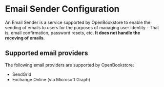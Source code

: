 # Email Sender Configuration

An Email Sender is a service supported by OpenBookstore to enable the sending of emails to users for the purposes of managing user identity - That is, email confirmation, password resets, etc. **It does not handle the receving of emails.**

## Supported email providers

The following email providers are supported by OpenBookstore:

- SendGrid
- Exchange Online (via Microsoft Graph)
